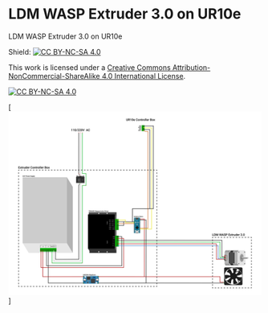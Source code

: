 # LDM WASP Extruder 3.0 on UR10e
LDM WASP Extruder 3.0 on UR10e

Shield: [![CC BY-NC-SA 4.0][cc-by-nc-sa-shield]][cc-by-nc-sa]

This work is licensed under a
[Creative Commons Attribution-NonCommercial-ShareAlike 4.0 International License][cc-by-nc-sa].

[![CC BY-NC-SA 4.0][cc-by-nc-sa-image]][cc-by-nc-sa]

[cc-by-nc-sa]: http://creativecommons.org/licenses/by-nc-sa/4.0/
[cc-by-nc-sa-image]: https://licensebuttons.net/l/by-nc-sa/4.0/88x31.png
[cc-by-nc-sa-shield]: https://img.shields.io/badge/License-CC%20BY--NC--SA%204.0-lightgrey.svg


[![LDM_WASP_Extruder_3.0_on_UR10e_Wiring_Diagram](Assets/LDM_WASP_Extruder_3.0_on_UR10e_Wiring_Diagram.svg)]
